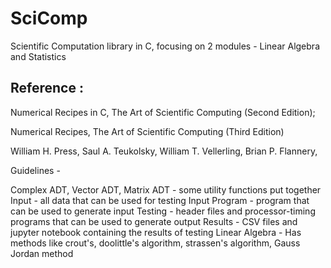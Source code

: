 # SciComp
Scientific Computation library in C, focusing on 2 modules - Linear Algebra and Statistics

## Reference : 

Numerical Recipes in C, The Art of Scientific Computing (Second Edition);

Numerical Recipes, The Art of Scientific Computing (Third Edition)

William H. Press, 
Saul A. Teukolsky, 
William T. Vellerling, 
Brian P. Flannery, 


Guidelines -

Complex ADT, Vector ADT, Matrix ADT - some utility functions put together
Input - all data that can be used for testing
Input Program - program that can be used to generate input
Testing - header files and processor-timing programs that can be used to generate output
Results - CSV files and jupyter notebook containing the results of testing
Linear Algebra - Has methods like crout's, doolittle's algorithm, strassen's algorithm, Gauss Jordan method
